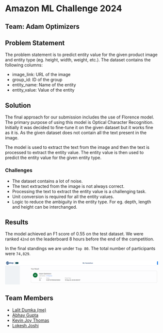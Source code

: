 # Amazon ML Challenge 2024

## Team: Adam Optimizers

## Problem Statement

The problem statement is to predict entity value for the given product image and entity type (eg. height, width, weight, etc.).
The dataset contains the following columns:
<!-- image_link,group_id,entity_name,entity_value -->
- image_link: URL of the image
- group_id: ID of the group
- entity_name: Name of the entity
- entity_value: Value of the entity

## Solution

The final approach for our submission includes the use of Florence model. The primary purpose of using this model is Optical Character Recognition. Initially it was decided to fine-tune it on the given dataset but it works fine as it is. As the given dataset does not contain all the text present in the image.

The model is used to extract the text from the image and then the text is processed to extract the entity value. The entity value is then used to predict the entity value for the given entity type.

### Challenges

- The dataset contains a lot of noise.
- The text extracted from the image is not always correct.
- Processing the text to extract the entity value is a challenging task.
- Unit conversion is required for all the entity values.
- Logic to reduce the ambiguity in the entity type. For eg. depth, length and height can be interchanged.

## Results

The model achieved an F1 score of 0.55 on the test dataset.
We were ranked `42nd` on the leaderboard 8 hours before the end of the competition.

In the final standings we are under `Top 80`. The total number of participants were `74,829`.

<!-- image -->
![Result](output/Amazon_ML_challenge.png)

## Team Members

- [Lalit Dumka (me)](https://www.linkedin.com/in/lalit-dumka/)
- [Abhay Gupta](https://www.linkedin.com/in/abhaygupta53/)
- [Kevin Joy Thomas](https://www.linkedin.com/in/kevin-joy-thomas-0aa399271/)
- [Lokesh Joshi](https://www.linkedin.com/in/lokesh-joshi-020019263/)
